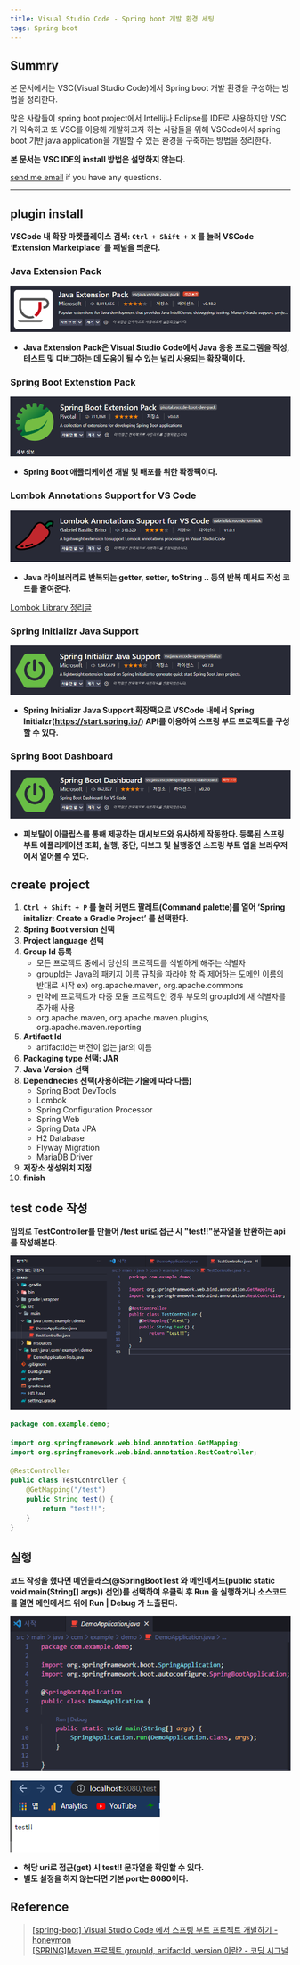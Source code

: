 ```yaml
---
title: Visual Studio Code - Spring boot 개발 환경 세팅
tags: Spring boot
---
```


## Summry  

본 문서에서는 VSC(Visual Studio Code)에서 Spring boot 개발 환경을 구성하는 방법을 정리한다.  

많은 사람들이 spring boot project에서 Intellij나 Eclipse를 IDE로 사용하지만 VSC가 익숙하고 또 VSC를 이용해 개발하고자 하는 사람들을 위해 VSCode에서 spring boot 기반 java application을 개발할 수 있는 환경을 구축하는 방법을 정리한다.  

**본 문서는 VSC IDE의 install 방법은 설명하지 않는다.**  

[send me email](mailto:jewel7492@gmail.com) if you have any questions.

<!--more-->

---

## plugin install

**VSCode 내 확장 마켓플레이스 검색: ```Ctrl + Shift + X``` 를 눌러 VSCode ‘Extension Marketplace’ 를 패널을 띄운다.**  

### Java Extension Pack

![그림1](/assets/Spring_boot/VSC-spring-boot/1.PNG)  

* **Java Extension Pack은 Visual Studio Code에서 Java 응용 프로그램을 작성, 테스트 및 디버그하는 데 도움이 될 수 있는 널리 사용되는 확장팩이다.**  

### Spring Boot Extenstion Pack

![그림2](/assets/Spring_boot/VSC-spring-boot/2.PNG)  

* **Spring Boot 애플리케이션 개발 및 배포를 위한 확장팩이다.**

### Lombok Annotations Support for VS Code

![그림3](/assets/Spring_boot/VSC-spring-boot/3.PNG)  

* **Java 라이브러리로 반복되는 getter, setter, toString .. 등의 반복 메서드 작성 코드를 줄여준다.**  

[Lombok Library 정리글](https://limjunho.github.io/2021/08/01/JAVA-LOMBOK.html)

### Spring Initializr Java Support

![그림4](/assets/Spring_boot/VSC-spring-boot/4.PNG)  

* **Spring Initializr Java Support 확장팩으로 VSCode 내에서 Spring Initialzr(https://start.spring.io/) API를 이용하여 스프링 부트 프로젝트를 구성할 수 있다.**

### Spring Boot Dashboard

![그림5](/assets/Spring_boot/VSC-spring-boot/5.PNG)  

* **피보탈이 이클립스를 통해 제공하는 대시보드와 유사하게 작동한다. 등록된 스프링 부트 애플리케이션 조회, 실행, 중단, 디브그 및 실행중인 스프링 부트 앱을 브라우저에서 열어볼 수 있다.**

## create project

1. **```Ctrl + Shift + P``` 를 눌러 커맨드 팔레트(Command palette)를 열어 ‘Spring initalizr: Create a Gradle Project’ 를 선택한다.**
2. **Spring Boot version 선택**
3. **Project language 선택**
4. **Group Id 등록**
    * 모든 프로젝트 중에서 당신의 프로젝트를 식별하게 해주는 식별자
    * groupId는 Java의 패키지 이름 규칙을 따라야 함 즉 제어하는 도메인 이름의 반대로 시작
    ex) org.apache.maven, org.apache.commons 
    * 만약에 프로젝트가 다중 모듈 프로젝트인 경우 부모의 groupId에 새 식별자를 추가해 사용
    * org.apache.maven, org.apache.maven.plugins, org.apache.maven.reporting
5. **Artifact Id**
    * artifactId는 버전이 없는 jar의 이름
6. **Packaging type 선택: JAR**
7. **Java Version 선택**
8. **Dependnecies 선택(사용하려는 기술에 따라 다름)**
    * Spring Boot DevTools
    * Lombok
    * Spring Configuration Processor
    * Spring Web
    * Spring Data JPA
    * H2 Database
    * Flyway Migration
    * MariaDB Driver
9. **저장소 생성위치 지정**
10. **finish**

## test code 작성

**임의로 TestController를 만들어 /test uri로 접근 시 "test!!"문자열을 반환하는 api를 작성해본다.**  

![그림6](/assets/Spring_boot/VSC-spring-boot/6.PNG)  

```java
package com.example.demo;

import org.springframework.web.bind.annotation.GetMapping;
import org.springframework.web.bind.annotation.RestController;

@RestController
public class TestController {
    @GetMapping("/test")
    public String test() {
        return "test!!";
    }
}

```

## 실행

**코드 작성을 했다면 메인클래스(@SpringBootTest 와 메인메서드(public static void main(String[] args)) 선언)를 선택하여 우클릭 후 Run 을 실행하거나 소스코드를 열면 메인메서드 위에 Run \| Debug 가 노출된다.**  

![그림7](/assets/Spring_boot/VSC-spring-boot/7.PNG)  

![그림8](/assets/Spring_boot/VSC-spring-boot/8.PNG)  

* **해당 uri로 접근(get) 시 test!! 문자열을 확인할 수 있다.**  
* **별도 설정을 하지 않는다면 기본 port는 8080이다.**  
## Reference

> [[spring-boot] Visual Studio Code 에서 스프링 부트 프로젝트 개발하기 - honeymon](http://honeymon.io/tech/2021/01/06/use-vs-code-for-spring-boot.html)  
> [[SPRING]Maven 프로젝트 groupId, artifactId, version 이란? - 코딩 시그널](https://junghn.tistory.com/entry/SPRINGMaven-%ED%94%84%EB%A1%9C%EC%A0%9D%ED%8A%B8-groupId-artifactId-version-%EC%9D%B4%EB%9E%80)  
